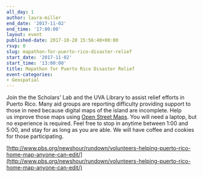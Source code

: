```yaml
---
all_day: 1
author: laura-miller
end_date: '2017-11-02'
end_time: '17:00:00'
layout: event
published-date: 2017-10-20 15:56:40+00:00
rsvp: 0
slug: mapathon-for-puerto-rico-disaster-relief
start_date: '2017-11-02'
start_time: '13:00:00'
title: Mapathon for Puerto Rico Disaster Relief
event-categories:
- Geospatial
---
```


Join the the Scholars' Lab and the UVA Library to assist relief efforts in Puerto Rico. Many aid groups are reporting difficulty providing support to those in need because digital maps of the island are incomplete. Help us improve those maps using [Open Street Maps](https://www.openstreetmap.org/#map=4/38.01/-95.84). You will need a laptop, but no experience is required. Feel free to stop in anytime between 1:00 and 5:00, and stay for as long as you are able. We will have coffee and cookies for those participating.

[http://www.pbs.org/newshour/rundown/volunteers-helping-puerto-rico-home-map-anyone-can-edit/](http://www.pbs.org/newshour/rundown/volunteers-helping-puerto-rico-home-map-anyone-can-edit/)
